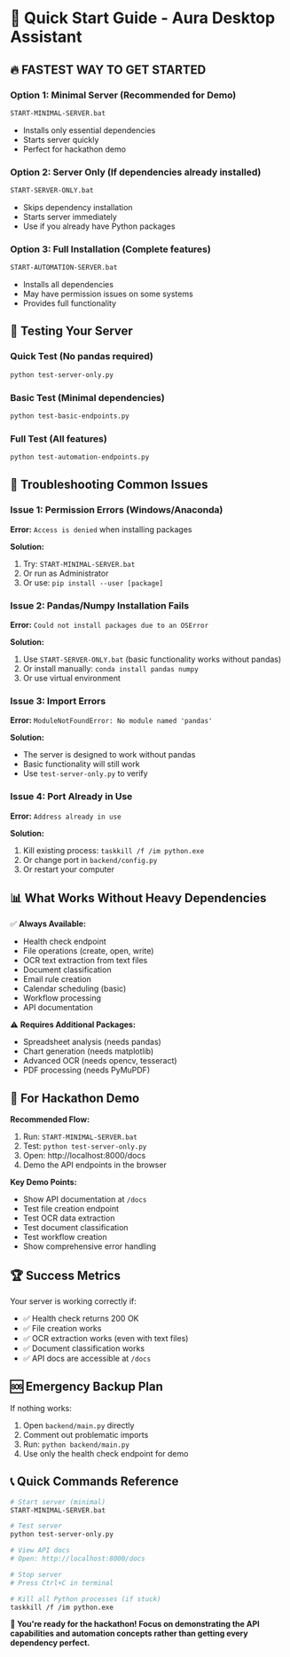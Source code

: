 # 🚀 Quick Start Guide - Aura Desktop Assistant

## 🔥 **FASTEST WAY TO GET STARTED**

### Option 1: Minimal Server (Recommended for Demo)
```bash
START-MINIMAL-SERVER.bat
```
- Installs only essential dependencies
- Starts server quickly
- Perfect for hackathon demo

### Option 2: Server Only (If dependencies already installed)
```bash
START-SERVER-ONLY.bat
```
- Skips dependency installation
- Starts server immediately
- Use if you already have Python packages

### Option 3: Full Installation (Complete features)
```bash
START-AUTOMATION-SERVER.bat
```
- Installs all dependencies
- May have permission issues on some systems
- Provides full functionality

## 🧪 **Testing Your Server**

### Quick Test (No pandas required)
```bash
python test-server-only.py
```

### Basic Test (Minimal dependencies)
```bash
python test-basic-endpoints.py
```

### Full Test (All features)
```bash
python test-automation-endpoints.py
```

## 🔧 **Troubleshooting Common Issues**

### Issue 1: Permission Errors (Windows/Anaconda)
**Error:** `Access is denied` when installing packages

**Solution:**
1. Try: `START-MINIMAL-SERVER.bat`
2. Or run as Administrator
3. Or use: `pip install --user [package]`

### Issue 2: Pandas/Numpy Installation Fails
**Error:** `Could not install packages due to an OSError`

**Solution:**
1. Use `START-SERVER-ONLY.bat` (basic functionality works without pandas)
2. Or install manually: `conda install pandas numpy`
3. Or use virtual environment

### Issue 3: Import Errors
**Error:** `ModuleNotFoundError: No module named 'pandas'`

**Solution:**
- The server is designed to work without pandas
- Basic functionality will still work
- Use `test-server-only.py` to verify

### Issue 4: Port Already in Use
**Error:** `Address already in use`

**Solution:**
1. Kill existing process: `taskkill /f /im python.exe`
2. Or change port in `backend/config.py`
3. Or restart your computer

## 📊 **What Works Without Heavy Dependencies**

✅ **Always Available:**
- Health check endpoint
- File operations (create, open, write)
- OCR text extraction from text files
- Document classification
- Email rule creation
- Calendar scheduling (basic)
- Workflow processing
- API documentation

⚠️ **Requires Additional Packages:**
- Spreadsheet analysis (needs pandas)
- Chart generation (needs matplotlib)
- Advanced OCR (needs opencv, tesseract)
- PDF processing (needs PyMuPDF)

## 🎯 **For Hackathon Demo**

**Recommended Flow:**
1. Run: `START-MINIMAL-SERVER.bat`
2. Test: `python test-server-only.py`
3. Open: http://localhost:8000/docs
4. Demo the API endpoints in the browser

**Key Demo Points:**
- Show API documentation at `/docs`
- Test file creation endpoint
- Test OCR data extraction
- Test document classification
- Test workflow creation
- Show comprehensive error handling

## 🏆 **Success Metrics**

Your server is working correctly if:
- ✅ Health check returns 200 OK
- ✅ File creation works
- ✅ OCR extraction works (even with text files)
- ✅ Document classification works
- ✅ API docs are accessible at `/docs`

## 🆘 **Emergency Backup Plan**

If nothing works:
1. Open `backend/main.py` directly
2. Comment out problematic imports
3. Run: `python backend/main.py`
4. Use only the health check endpoint for demo

## 📞 **Quick Commands Reference**

```bash
# Start server (minimal)
START-MINIMAL-SERVER.bat

# Test server
python test-server-only.py

# View API docs
# Open: http://localhost:8000/docs

# Stop server
# Press Ctrl+C in terminal

# Kill all Python processes (if stuck)
taskkill /f /im python.exe
```

**🎉 You're ready for the hackathon! Focus on demonstrating the API capabilities and automation concepts rather than getting every dependency perfect.**